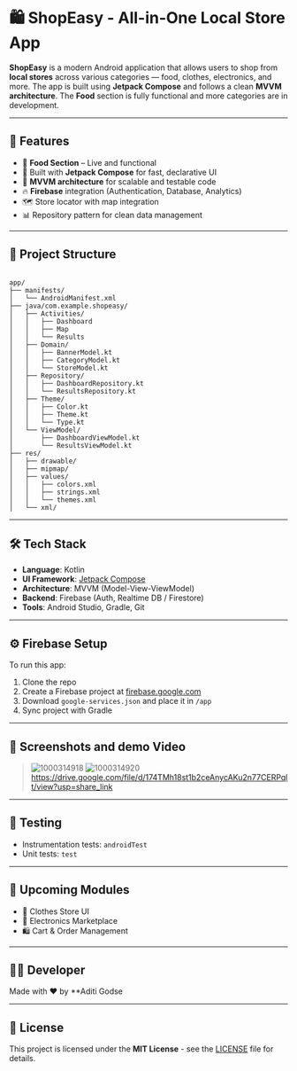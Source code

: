 # 🛍️ ShopEasy - All-in-One Local Store App

**ShopEasy** is a modern Android application that allows users to shop from **local stores** across various categories — food, clothes, electronics, and more. The app is built using **Jetpack Compose** and follows a clean **MVVM architecture**. The **Food** section is fully functional and more categories are in development.

---

## 🚀 Features

- 🥘 **Food Section** – Live and functional
- 🧱 Built with **Jetpack Compose** for fast, declarative UI
- 📐 **MVVM architecture** for scalable and testable code
- 🔥 **Firebase** integration (Authentication, Database, Analytics)
- 🗺️ Store locator with map integration
- 📊 Repository pattern for clean data management

---

## 📂 Project Structure

```

app/
├── manifests/
│   └── AndroidManifest.xml
├── java/com.example.shopeasy/
│   ├── Activities/
│   │   ├── Dashboard
│   │   ├── Map
│   │   └── Results
│   ├── Domain/
│   │   ├── BannerModel.kt
│   │   ├── CategoryModel.kt
│   │   └── StoreModel.kt
│   ├── Repository/
│   │   ├── DashboardRepository.kt
│   │   └── ResultsRepository.kt
│   ├── Theme/
│   │   ├── Color.kt
│   │   ├── Theme.kt
│   │   └── Type.kt
│   └── ViewModel/
│       ├── DashboardViewModel.kt
│       └── ResultsViewModel.kt
├── res/
│   ├── drawable/
│   ├── mipmap/
│   ├── values/
│   │   ├── colors.xml
│   │   ├── strings.xml
│   │   └── themes.xml
│   └── xml/

```

---

## 🛠️ Tech Stack

- **Language**: Kotlin
- **UI Framework**: [Jetpack Compose](https://developer.android.com/jetpack/compose)
- **Architecture**: MVVM (Model-View-ViewModel)
- **Backend**: Firebase (Auth, Realtime DB / Firestore)
- **Tools**: Android Studio, Gradle, Git

---

## ⚙️ Firebase Setup

To run this app:

1. Clone the repo
2. Create a Firebase project at [firebase.google.com](https://firebase.google.com)
3. Download `google-services.json` and place it in `/app`
4. Sync project with Gradle

---

## 📱 Screenshots and demo Video

> ![1000314918](https://github.com/user-attachments/assets/e8ccb034-43da-463f-b852-0bc576956b47)
> ![1000314920](https://github.com/user-attachments/assets/eaeef8f3-9f3c-41a7-a48a-0e77dbf2fdde)
> https://drive.google.com/file/d/174TMh18st1b2ceAnycAKu2n77CERPqlt/view?usp=share_link

---

## 🧪 Testing

- Instrumentation tests: `androidTest`
- Unit tests: `test`

---

## 📌 Upcoming Modules

- 👗 Clothes Store UI
- 📱 Electronics Marketplace
- 🛍️ Cart & Order Management
---

## 🧑‍💻 Developer

Made with ❤️ by **Aditi Godse

---

## 📝 License

This project is licensed under the **MIT License** - see the [LICENSE](LICENSE) file for details.


